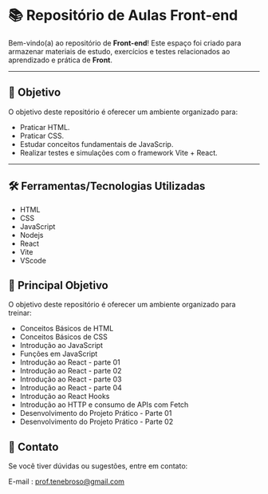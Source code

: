 # 📚 Repositório de Aulas Front-end

Bem-vindo(a) ao repositório de **Front-end**! Este espaço foi criado 
para armazenar materiais de estudo, exercícios e testes relacionados ao aprendizado 
e prática de **Front**.

---

## 📖 **Objetivo**
O objetivo deste repositório é oferecer um ambiente organizado para:

- Praticar HTML.
- Praticar CSS.
- Estudar conceitos fundamentais de JavaScrip.
- Realizar testes e simulações com o framework Vite + React.

---

## 🛠️ **Ferramentas/Tecnologias Utilizadas**

  - HTML
  - CSS
  - JavaScript
  - Nodejs
  - React
  - Vite
  - VScode


## 🚀 **Principal Objetivo**
O objetivo deste repositório é oferecer um ambiente organizado para treinar:

  - Conceitos Básicos de HTML
  - Conceitos Básicos de CSS
  - Introdução ao JavaScript
  - Funções em JavaScript
  - Introdução ao React - parte 01
  - Introdução ao React - parte 02
  - Introdução ao React - parte 03
  - Introdução ao React - parte 04
  - Introdução ao React Hooks
  - Introdução ao HTTP e consumo de APIs com Fetch 
  - Desenvolvimento do Projeto Prático - Parte 01
  - Desenvolvimento do Projeto Prático - Parte 02


## 📧 **Contato**
Se você tiver dúvidas ou sugestões, entre em contato:

E-mail : prof.tenebroso@gmail.com
